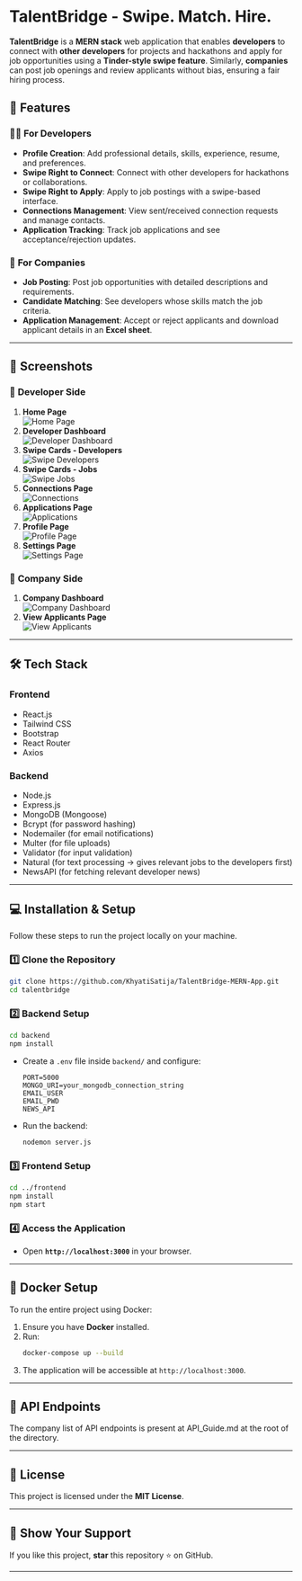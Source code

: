 # TalentBridge - Swipe. Match. Hire.

**TalentBridge** is a **MERN stack** web application that enables **developers** to connect with **other developers** for projects and hackathons and apply for job opportunities using a **Tinder-style swipe feature**. Similarly, **companies** can post job openings and review applicants without bias, ensuring a fair hiring process.

## 🚀 Features

### 👨‍💻 **For Developers**
- **Profile Creation**: Add professional details, skills, experience, resume, and preferences.
- **Swipe Right to Connect**: Connect with other developers for hackathons or collaborations.
- **Swipe Right to Apply**: Apply to job postings with a swipe-based interface.
- **Connections Management**: View sent/received connection requests and manage contacts.
- **Application Tracking**: Track job applications and see acceptance/rejection updates.

### 🏢 **For Companies**
- **Job Posting**: Post job opportunities with detailed descriptions and requirements.
- **Candidate Matching**: See developers whose skills match the job criteria.
- **Application Management**: Accept or reject applicants and download applicant details in an **Excel sheet**.

---

## 📸 **Screenshots**

### 🔹 **Developer Side**
1. **Home Page**  
   ![Home Page](./screenshots/homepage.png)  
2. **Developer Dashboard**  
   ![Developer Dashboard](./screenshots/developer_dashboard.png)  
3. **Swipe Cards - Developers**  
   ![Swipe Developers](./screenshots/swipe_developers.png)  
4. **Swipe Cards - Jobs**  
   ![Swipe Jobs](./screenshots/swipe_jobs.png)  
5. **Connections Page**  
   ![Connections](./screenshots/connections.png)  
6. **Applications Page**  
   ![Applications](./screenshots/applications.png)  
7. **Profile Page**  
   ![Profile Page](./screenshots/profile.png)  
8. **Settings Page**  
   ![Settings Page](./screenshots/settings.png)  

### 🔹 **Company Side**
1. **Company Dashboard**  
   ![Company Dashboard](./screenshots/company_dashboard.png)  
2. **View Applicants Page**  
   ![View Applicants](./screenshots/view_applicants.png)  

---

## 🛠️ **Tech Stack**
### **Frontend**
- React.js
- Tailwind CSS
- Bootstrap
- React Router
- Axios

### **Backend**
- Node.js
- Express.js
- MongoDB (Mongoose)
- Bcrypt (for password hashing)
- Nodemailer (for email notifications)
- Multer (for file uploads)
- Validator (for input validation)
- Natural (for text processing -> gives relevant jobs to the developers first)
- NewsAPI (for fetching relevant developer news)

---

## 💻 **Installation & Setup**
Follow these steps to run the project locally on your machine.

### **1️⃣ Clone the Repository**
```sh
git clone https://github.com/KhyatiSatija/TalentBridge-MERN-App.git
cd talentbridge
```

### **2️⃣ Backend Setup**
```sh
cd backend
npm install
```
- Create a `.env` file inside `backend/` and configure:
  ```env
  PORT=5000
  MONGO_URI=your_mongodb_connection_string
  EMAIL_USER
  EMAIL_PWD
  NEWS_API
  ```
- Run the backend:
  ```sh
  nodemon server.js
  ```

### **3️⃣ Frontend Setup**
```sh
cd ../frontend
npm install
npm start
```

### **4️⃣ Access the Application**
- Open **`http://localhost:3000`** in your browser.

---

## 🐳 **Docker Setup**
To run the entire project using Docker:
1. Ensure you have **Docker** installed.
2. Run:
   ```sh
   docker-compose up --build
   ```
3. The application will be accessible at `http://localhost:3000`.

---

## 📜 **API Endpoints**
The company list of API endpoints is present at API_Guide.md at the root of the directory.

---

## 📜 **License**
This project is licensed under the **MIT License**.

---

## 🌟 **Show Your Support**
If you like this project, **star** this repository ⭐ on GitHub.

---
